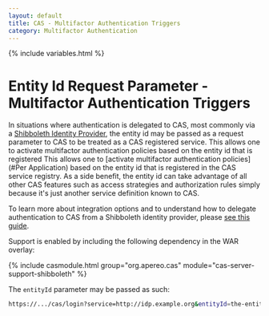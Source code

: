 ```yaml
---
layout: default
title: CAS - Multifactor Authentication Triggers
category: Multifactor Authentication
---
```


{% include variables.html %}

# Entity Id Request Parameter - Multifactor Authentication Triggers

In situations where authentication is delegated to CAS, most commonly 
via a [Shibboleth Identity Provider](https://www.shibboleth.net/products/),  the entity id may be passed as 
a request parameter to CAS to be treated as a CAS registered service.
This allows one to activate multifactor authentication policies based on the entity id that is registered
This allows one to [activate multifactor authentication policies](#Per Application) based on the entity id that is registered
in the CAS service registry. As a side benefit, the entity id can take advantage of all other CAS features
such as access strategies and authorization rules simply because it's just another service definition known to CAS.

To learn more about integration options and to understand how to delegate authentication to CAS 
from a Shibboleth identity provider, please [see this guide](../integration/Shibboleth.html).

Support is enabled by including the following dependency in the WAR overlay:

{% include casmodule.html group="org.apereo.cas" module="cas-server-support-shibboleth" %}

The `entityId` parameter may be passed as such:

```bash
https://.../cas/login?service=http://idp.example.org&entityId=the-entity-id-passed
```
